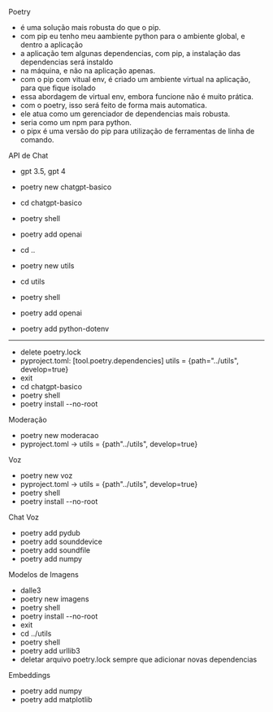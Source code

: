 Poetry
 - é uma solução mais robusta do que o pip.
 - com pip eu tenho meu aambiente python para o ambiente global, e dentro a aplicação
 - a aplicação tem algunas dependencias, com pip, a instalação das dependencias será instaldo
 - na máquina, e não na aplicação apenas.
 - com o pip com vitual env, é criado um ambiente virtual na aplicação, para que fique isolado
 - essa abordagem de virtual env, embora funcione não é muito prática.
 - com o poetry, isso será feito de forma mais automatica.
 - ele atua como um gerenciador de dependencias mais robusta.
 - seria como um npm para python.
 - o pipx é uma versão do pip para utilização de ferramentas de linha de comando.

API de Chat
 - gpt 3.5, gpt 4
 - poetry new chatgpt-basico
 - cd chatgpt-basico
 - poetry shell
 - poetry add openai

 - cd ..
 - poetry new utils
 - cd utils
 - poetry shell
 - poetry add openai
 - poetry add python-dotenv
 - ---------
 - delete poetry.lock
 - pyproject.toml:
    [tool.poetry.dependencies]
    utils = {path="../utils", develop=true}
 - exit
 - cd chatgpt-basico
 - poetry shell
 - poetry install --no-root

 Moderação
  - poetry new moderacao
  - pyproject.toml -> utils = {path"../utils", develop=true}

Voz
 - poetry new voz
 - pyproject.toml -> utils = {path"../utils", develop=true}
 - poetry shell
 - poetry install --no-root

Chat Voz
 - poetry add pydub
 - poetry add sounddevice
 - poetry add soundfile
 - poetry add numpy

Modelos de Imagens
 - dalle3
 - poetry new imagens
 - poetry shell
 - poetry install --no-root
 - exit
 - cd ../utils
 - poetry shell
 - poetry add urllib3
 - deletar arquivo poetry.lock sempre que adicionar novas dependencias

 Embeddings
  - poetry add numpy
  - poetry add matplotlib